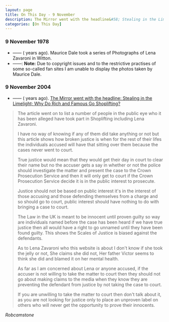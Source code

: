 ```yaml
---
layout: page
title: On This Day - 9 November
description: The Mirror went with the headline&#58; Stealing in the Limelight; Why Do Rich and Famous Go Shoplifting?
categories: [On This Day]
---
```


### 9 November 1978
* —— (<span id="age1"></span> years ago). Maurice Dale took a series of Photographs of Lena Zavaroni in Witton.
* ——: **Note:** Due to copyright issues and to the restrictive practises of some so-called fan sites I am unable to display the photos taken by Maurice Dale.

### 9 November 2004
* —— (<span id="age2"></span> years ago). [The Mirror went with the headline: Stealing in the Limelight; Why Do Rich and Famous Go Shoplifting?](http://www.thefreelibrary.com/Stealing+IN+THE+limelight%3b+WHY+DO+RICH+AND+FAMOUS+GO+SHOPLIFTING%3f-a0124315955)

> The article went on to list a number of people in the public eye who it has been alleged have took part in Shoplifting including Lena Zavaroni.
>
> I have no way of knowing if any of them did take anything or not but this article shows how broken justice is when for the rest of their lifes the individuals accused will have that sitting over them because the cases never went to court.
>
> True justice would mean that they would get their day in court to clear their name but no the accuser gets a say in whether or not the police should investigate the matter and present the case to the Crown Prosecution Service and then it will only get to court if the Crown Prosecution Service decide it is in the public interest to prosecute.
>
> Justice should not be based on public interest it's in the interest of those accusing and those defending themselves from a charge and so should go to court, public interest should have nothing to do with bringing a case to court.
>
> The Law in the UK is meant to be innocent until proven guilty so way are individuals named before the case has been heard if we have true justice then all would have a right to go unnamed until they have been found guilty. This shows the Scales of Justice is biased against the defendants.
>
> As to Lena Zavaroni who this website is about I don't know if she took the jelly or not, She claims she did not, Her father Victor seems to think she did and blamed it on her mental health.
>
> As far as I am concerned about Lena or anyone accused, if the accuser is not willing to take the matter to court then they should not go about making claims to the media when they know they are preventing the defendant from justice by not taking the case to court.
>
> If you are unwilling to take the matter to court then don't talk about it, as you are not looking for justice only to place an unproven label on others who will never get the opportunity to prove their innocents.

<cite>Robcamstone</cite>

<!-- Script for calculating number of years ago -->
<script>
var dob = '19781109';
var year = Number(dob.substr(0, 4));
var month = Number(dob.substr(4, 2)) - 1;
var day = Number(dob.substr(6, 2));
var today = new Date();
var age1 = today.getFullYear() - year;
if (today.getMonth() < month || (today.getMonth() == month && today.getDate() < day)) {
age1--;
}
document.getElementById("age1").innerHTML=age1;

var dob = '20041109';
var year = Number(dob.substr(0, 4));
var month = Number(dob.substr(4, 2)) - 1;
var day = Number(dob.substr(6, 2));
var today = new Date();
var age2 = today.getFullYear() - year;
if (today.getMonth() < month || (today.getMonth() == month && today.getDate() < day)) {
age2--;
}
document.getElementById("age2").innerHTML=age2;
</script>

